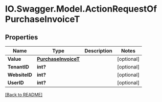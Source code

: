 # IO.Swagger.Model.ActionRequestOfPurchaseInvoiceT
## Properties

Name | Type | Description | Notes
------------ | ------------- | ------------- | -------------
**Value** | [**PurchaseInvoiceT**](PurchaseInvoiceT.md) |  | [optional] 
**TenantID** | **int?** |  | [optional] 
**WebsiteID** | **int?** |  | [optional] 
**UserID** | **int?** |  | [optional] 

 [[Back to README]](../README.md)

